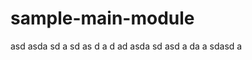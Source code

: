 # sample-main-module
 asd asda
 sd a
 sd as
 d a
 d 
 ad
  asda
   sd 
   asd
   a 
   da
   a sdasd
   a